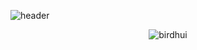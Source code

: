 ![header](https://capsule-render.vercel.app/api?type=waving&color=timeAuto&height=300&section=header&text=Welcome%20to%20My%20Github!%20&fontSize=60&animation=fadeIn&fontAlignY=38&desc=Updating%20daily!%20&descAlignY=51&descAlign=82)

<p align="center"> <img src="https://github-readme-stats.vercel.app/api?username=birdhui&&theme=gotham&show_icons=true" alt="birdhui" />


<!--
**birdhui/birdhui** is a ✨ _special_ ✨ repository because its `README.md` (this file) appears on your GitHub profile.

Here are some ideas to get you started:

- 🔭 I’m currently working on ...
- 🌱 I’m currently learning ...
- 👯 I’m looking to collaborate on ...
- 🤔 I’m looking for help with ...
- 💬 Ask me about ...
- 📫 How to reach me: ...
- 😄 Pronouns: ...
- ⚡ Fun fact: ...
-->

